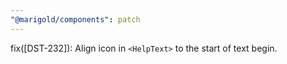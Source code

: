 ```yaml
---
"@marigold/components": patch
---
```


fix([DST-232]): Align icon in `<HelpText>` to the start of text begin.
